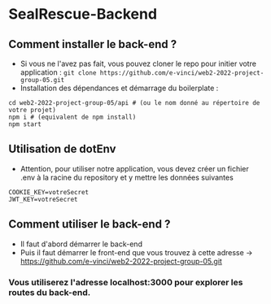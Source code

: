 # SealRescue-Backend

## Comment installer le back-end ?
- Si vous ne l'avez pas fait, vous pouvez cloner le repo pour initier votre application : `git clone https://github.com/e-vinci/web2-2022-project-group-05.git`
- Installation des dépendances et démarrage du boilerplate :
```shell
cd web2-2022-project-group-05/api # (ou le nom donné au répertoire de votre projet)
npm i # (equivalent de npm install)
npm start
```

## Utilisation de dotEnv
- Attention, pour utiliser notre application, vous devez créer un fichier .env à la racine du repository et y mettre les données suivantes
```shell
COOKIE_KEY=votreSecret
JWT_KEY=votreSecret
```

## Comment utiliser le back-end ?

- Il faut d'abord démarrer le back-end
- Puis il faut démarrer le front-end que vous trouvez à cette adresse -> https://github.com/e-vinci/web2-2022-project-group-05.git

### Vous utiliserez l'adresse localhost:3000 pour explorer les routes du back-end.
